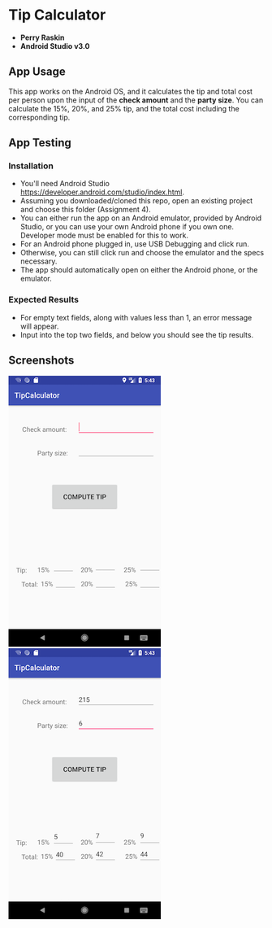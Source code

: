 # Tip Calculator
* **Perry Raskin**
* **Android Studio v3.0**

## App Usage
This app works on the Android OS, and it calculates the tip and total cost per person upon the input of the **check amount** and the **party size**. You can calculate the 15%, 20%, and 25% tip, and the total cost including the corresponding tip.

## App Testing
### Installation
* You'll need Android Studio https://developer.android.com/studio/index.html.
* Assuming you downloaded/cloned this repo, open an existing project and choose this folder (Assignment 4).
* You can either run the app on an Android emulator, provided by Android Studio, or you can use your own Android phone if you own one. Developer mode must be enabled for this to work.
* For an Android phone plugged in, use USB Debugging and click run.
* Otherwise, you can still click run and choose the emulator and the specs necessary.
* The app should automatically open on either the Android phone, or the emulator.

### Expected Results
* For empty text fields, along with values less than 1, an error message will appear.
* Input into the top two fields, and below you should see the tip results.

## Screenshots
![1](Screenshot_1520746991.png) ![2](Screenshot_1520747008.png)
